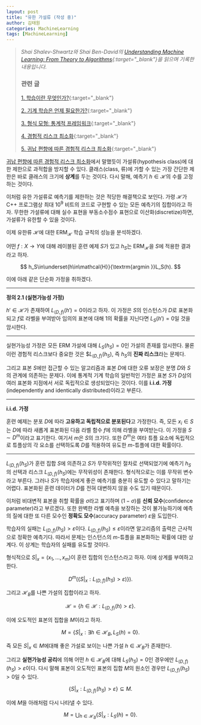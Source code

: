 ```yaml
---
layout: post
title: "유한 가설류 (작성 중)"
author: 김태원
categories: MachineLearning
tags: [MachineLearning]
---
```


> *Shai Shalev-Shwartz와 Shai Ben-David의 [Understanding Machine Learning: From Theory to Algorithms](https://www.cs.huji.ac.il/~shais/UnderstandingMachineLearning/understanding-machine-learning-theory-algorithms.pdf){:target="_blank"}을 읽으며 기록한 내용입니다.*
>
> <h3>관련 글</h3>
>
> [1. 학습이란 무엇인가?](https://pangmoo-ktw.github.io/pangmoo-KTW/uml0){:target="_blank"} 
>
> [2. 기계 학습은 언제 필요한가?](https://pangmoo-ktw.github.io/pangmoo-KTW/uml02){:target="_blank"}
>
> [3. 형식 모형: 통계적 프레임워크](https://pangmoo-ktw.github.io/pangmoo-KTW/uml21){:target="_blank"}
>
> [4. 경험적 리스크 최소화](https://pangmoo-ktw.github.io/pangmoo-KTW/uml22){:target="_blank"}
>
> [5. 귀납 편향에 따른 경험적 리스크 최소화](https://pangmoo-ktw.github.io/pangmoo-KTW/uml23){:target="_blank"}

[귀납 편향에 따른 경험적 리스크 최소화](https://pangmoo-ktw.github.io/pangmoo-KTW/uml23)에서 말했듯이 가설류(hypothesis class)에 대한 제한으로 과적합을 방지할  수 있다.
클래스(class, 류)에 가할 수 있는 가장 간단한 제한은 바로 클래스의 크기에 **상계**를 두는 것이다.
다시 말해, 예측기 $h\in\mathcal{H}$의 수를 고정하는 것이다. 

이처럼 유한 가설류로 예측기를 제한하는 것은 적당한 해결책으로 보인다. 
가령 $\mathcal{H}$가 C++ 프로그램상 최대 $10^9$ 비트의 코드로 구현할 수 있는 모든 예측기의 집합이라고 하자. 
무한한 가설류에 대해 실수 표현을 부동소수점수 표현으로 이산화(discretize)하면, 가설류가 유한할 수 있을 것이다.

이제 유한류 $\mathcal{H}$에 대한 $\textrm{ERM}_{\mathcal{H}}$ 학습 규칙의 성능을 분석하겠다.

어떤 $f:X\rightarrow Y$에 대해 레이블된 훈련 예제 $S$가 있고 $h_S$는 $\textrm{ERM}_{\mathcal{H}}$을 $S$에 적용한 결과라고 하자.

$$
h_S\in\underset{h\in\mathcal{H}}{\textrm{argmin }}L_S(h).
$$

이에 아래 같은 단순화 가정을 취하겠다.

---
**정의 2.1 (실현가능성 가정)**

$h'\in\mathcal{H}$가 존재하여 $L_{(D,f)}(h')=0$이라고 하자. 
이 가정은 $S$의 인스턴스가 $D$로 표본화되고 $f$로 라벨을 부여받아  임의의 표본에 대해 $1$의 확률을 지닌다면 $L_S(h')=0$일 것을 암시한다.

---

실현가능성 가정은 모든 $\mathrm{ERM}$ 가설에 대해 $L_S(h_S)=0$인 가설의 존재를 암시한다.
물론 이런 경험적 리스크보다 중요한 것은 $$L_{(D,f)}(h_S)$, 즉 $h_S$의 **진짜 리스크**라는 문제다.

그리고 표본 $S$에만 접근할 수 있는 알고리즘과 표본 $D$에 대한 오류 보장은 분명 $D$와 $S$의 관계에 의존하는 문제다. 
이에 통계적 기계 학습의 일반적인 가정은 표본 $S$가 $D$상의 여러 표본화 지점에서 서로 독립적으로 생성되었다는 것이다. 
이를 **i.i.d. 가정**(independently and identically distributed)이라고 부른다.

---
**i.i.d. 가정** 

훈련 예제는 분포 $D$에 따라 **고유하고 독립적으로 분포된다**고 가정한다.
즉, 모든 $x_i\in S$는 $D$에 따라 새롭게 표본화된 다음 라벨 함수 $f$에 의해 라벨을 부여받는다.
이 가정을 $S\sim D^m$이라고 표기한다.
여기서 $m$은 $S$의 크기다.
또한 $D^m$은 여타 튜플 요소에 독립적으로 튜플상의 각 요소를 선택하도록 $D$를 적용하여 유도한 $m$-튜플에 대한 확률이다.

---

$L_(D,f)(h_S)$가 훈련 집합 $S$에 의존하고 $S$가 무작위적인 절차로 선택되었기에 예측기 $h_S$의 선택과 리스크 $L_{(D,f)}(h_S)$에는 무작위성이 존재한다. 
형식적으로는 이를 무작위 변수라고 부른다.
그러나 $S$가 학습자에게 좋은 예측기를 충분히 유도할 수 있다고 말하기는 어렵다. 
표본화된 훈련 데이터가 $D$를 전혀 대변하지 않을 수도 있기 때문이다. 

이처럼 비대변적 표본을 취할 확률을 $\sigma$라고 표기하며 $(1-\sigma)$를 **신뢰 모수**(confidence parameter)라고 부르겠다.
또한 완벽한 라벨 예측을 보장하는 것이 불가능하기에 예측의 질에 대한 또 다른 모수인 **정확도 모수**(accuracy parameter) $\varepsilon$을 도입한다.

학습자의 실패는 $L_{(D,f)}(h_S)>\varepsilon$이다.
$L_{(D,f)}(h_S)\leq\varepsilon$이라면 알고리즘의 출력은 근사적으로 정확한 예측기다. 
따라서 문제는 인스턴스의 $m$-튜플을 표본화하는 확률에 대한 상계다.
이 상계는 학습자의 실패를 유도할 것이다.

형식적으로 $S|_x=(x_1,\ldots,x_m)$이 훈련 집합의 인스턴스라고 하자.
이에 상계를 부여하고 한다.

$$
D^m(\lbrace S|_x:L_{(D,f)}(h_S)>\varepsilon)\rbrace).
$$

그리고 $\mathcal{H}_B$를 나쁜 가설의 집합이라고 하자.

$$
\mathcal{H}=\lbrace h\in\mathcal{H}:L_{(D,f)}(h)>\varepsilon\rbrace.
$$

이에 오도적인 표본의 집합을 $M$이라고 하자.

$$
M=\lbrace S|_x:\exists h\in\mathcal{H}_B,L_S(h)=0\rbrace.
$$

즉 모든 $S|_x\in M$에대해 좋은 가설로 보이는 나쁜 가설 $h\in\mathcal{H}_B$가 존재한다. 

그리고 **실현가능성 공리**에 의해 어떤 $h\in\mathcal{H}_B$에 대해 $L_S(h_S)=0$인 경우에만 $L_{(D,f)}(h_S)>\varepsilon$이다.
다시 말해 표본이 오도적인 표본의 집합 $M$의 원소인 경우만 $L_(D,f)(h_S)>0$일 수 있다.

$$
\lbrace S|_x:L_{(D,f)}(h_S)>\varepsilon\rbrace\subseteq M.
$$

이에 $M$을 아래처럼 다시 나타낼 수 있다.

$$
M = \bigcup_{h\in\mathcal{H}_B}\lbrace S|_x:L_S(h)=0\rbrace.
$$
